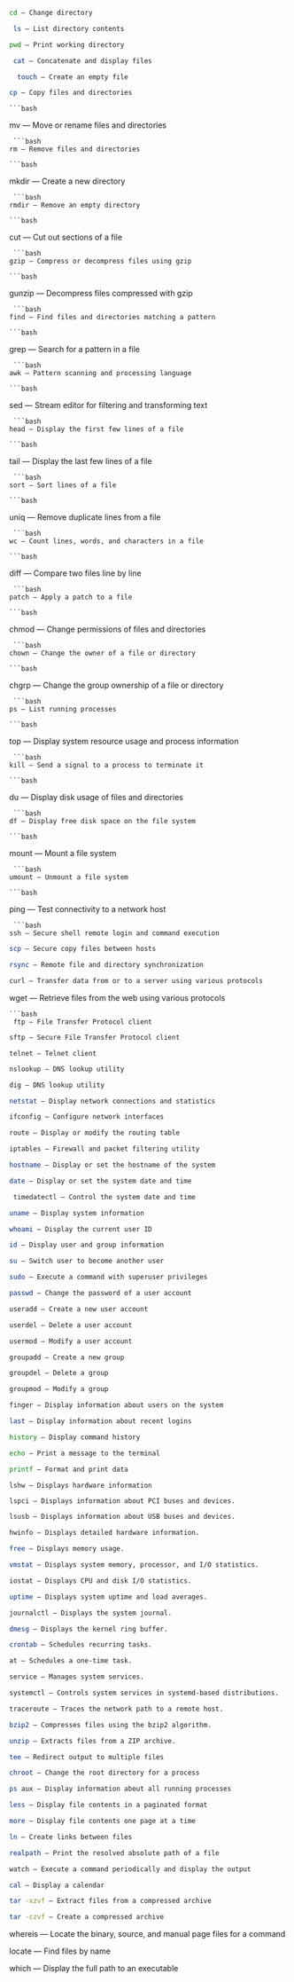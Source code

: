   ```bash
  cd — Change directory
  ```
 ```bash
  ls — List directory contents
 ```
  ```bash
  pwd — Print working directory
   ```
 ```bash
  cat — Concatenate and display files
 ```
```bash
  touch — Create an empty file
```
  ```bash
  cp — Copy files and directories
  ```
    ```bash
  mv — Move or rename files and directories
   ```
    ```bash
  rm — Remove files and directories
   ```
    ```bash
  mkdir — Create a new directory
   ```
    ```bash
  rmdir — Remove an empty directory
   ```
    ```bash
  cut — Cut out sections of a file
   ```
    ```bash
  gzip — Compress or decompress files using gzip
   ```
    ```bash
  gunzip — Decompress files compressed with gzip
   ```
    ```bash
  find — Find files and directories matching a pattern
   ```
    ```bash
  grep — Search for a pattern in a file
   ```
    ```bash
  awk — Pattern scanning and processing language
   ```
    ```bash
  sed — Stream editor for filtering and transforming text
   ```
    ```bash
  head — Display the first few lines of a file
   ```
    ```bash
  tail — Display the last few lines of a file
   ```
    ```bash
  sort — Sort lines of a file
   ```
    ```bash
  uniq — Remove duplicate lines from a file
   ```
    ```bash
  wc — Count lines, words, and characters in a file
   ```
    ```bash
  diff — Compare two files line by line
   ```
    ```bash
  patch — Apply a patch to a file
   ```
    ```bash
  chmod — Change permissions of files and directories
   ```
    ```bash
  chown — Change the owner of a file or directory
   ```
    ```bash
  chgrp — Change the group ownership of a file or directory
   ```
    ```bash
  ps — List running processes
   ```
    ```bash
  top — Display system resource usage and process information
   ```
    ```bash
  kill — Send a signal to a process to terminate it
   ```
    ```bash
  du — Display disk usage of files and directories
   ```
    ```bash
  df — Display free disk space on the file system
   ```
    ```bash
  mount — Mount a file system
   ```
    ```bash
  umount — Unmount a file system
   ```
    ```bash
  ping — Test connectivity to a network host
   ```
    ```bash
  ssh — Secure shell remote login and command execution
   ```
   ```bash
  scp — Secure copy files between hosts
   ```
  ```bash
  rsync — Remote file and directory synchronization
   ```
  ```bash
  curl — Transfer data from or to a server using various protocols
```
  wget — Retrieve files from the web using various protocols
 ```
 ```bash
  ftp — File Transfer Protocol client
  ```
  ```bash
  sftp — Secure File Transfer Protocol client
  ```
  ```
  telnet — Telnet client
  ```
  ```bash
  nslookup — DNS lookup utility
  ```
  ```bash
  dig — DNS lookup utility
  ```
  ```bash
  netstat — Display network connections and statistics
  ```
  ```bash
  ifconfig — Configure network interfaces
  ```
  ```bash
  route — Display or modify the routing table
  ```
  ```bash
  iptables — Firewall and packet filtering utility
  ```
  ```bash
  hostname — Display or set the hostname of the system
  ```
  ```bash
 date — Display or set the system date and time
 ```
 ```bash
  timedatectl — Control the system date and time
  ```
  ```bash
  uname — Display system information
  ```
  ```bash
  whoami — Display the current user ID
  ```
  ```bash
  id — Display user and group information
  ```
  ```bash
  su — Switch user to become another user
  ```
  ```bash
  sudo — Execute a command with superuser privileges
  ```
  ```bash
  passwd — Change the password of a user account
  ```
  ```bash
  useradd — Create a new user account
  ```
  ```bash
  userdel — Delete a user account
  ```
  ```bash
  usermod — Modify a user account
  ```
  ```bash
  groupadd — Create a new group
  ```
  ```bash
  groupdel — Delete a group
  ```
  ```bash
  groupmod — Modify a group
  ```
  ```bash
  finger — Display information about users on the system
  ```
  ```bash
  last — Display information about recent logins
  ```
  ```bash
  history — Display command history
  ```
  ```bash
  echo — Print a message to the terminal
  ```
  ```bash
  printf — Format and print data
  ```
  ```bashbash
  lshw — Displays hardware information
  ```
  ```bash
  lspci — Displays information about PCI buses and devices.
  ```
  ```bash
  lsusb — Displays information about USB buses and devices.
  ```
  ```bash
  hwinfo — Displays detailed hardware information.
  ```
  ```bash
  free — Displays memory usage.
  ```
  ```bash
  vmstat — Displays system memory, processor, and I/O statistics.
  ```
  ```bash
  iostat — Displays CPU and disk I/O statistics.
  ```
  ```bash
  uptime — Displays system uptime and load averages.
  ```
  ```bash
  journalctl — Displays the system journal.
  ```
  ```bash
  dmesg — Displays the kernel ring buffer.
  ```
  ```bash
  crontab — Schedules recurring tasks.
  ```
  ```bash
  at — Schedules a one-time task.
  ```
  ```bash
  service — Manages system services.
  ```
  ```bash
  systemctl — Controls system services in systemd-based distributions.
  ```
  ```bash
  traceroute — Traces the network path to a remote host.
  ```
  ```bash
  bzip2 — Compresses files using the bzip2 algorithm.
  ```
  ```bash
  unzip — Extracts files from a ZIP archive.
  ```
  ```bash
  tee — Redirect output to multiple files
  ```
  ```bash
  chroot — Change the root directory for a process
  ```
  ```bash
  ps aux — Display information about all running processes
  ```
  ```bash
  less — Display file contents in a paginated format
  ```
  ```bash
  more — Display file contents one page at a time
  ```
  ```bash
  ln — Create links between files
  ```
  ```bash
  realpath — Print the resolved absolute path of a file
  ```
  ```bash
  watch — Execute a command periodically and display the output
  ```
  ```bash
  cal — Display a calendar
  ```
  ```bash
  tar -xzvf — Extract files from a compressed archive
  ```
  ```bash
  tar -czvf — Create a compressed archive
  ```
  
  whereis — Locate the binary, source, and manual page files for a command
 
 
  locate — Find files by name
   
 
  which — Display the full path to an executable
 
